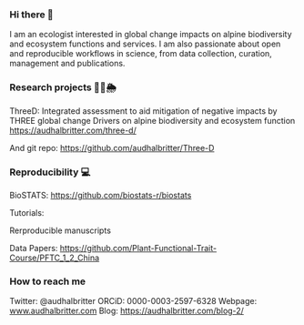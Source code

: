 ### Hi there 👋

I am an ecologist interested in global change impacts on alpine biodiversity and ecosystem functions and services. I am also passionate about open and reproducible workflows in science, from data collection, curation, management and publications.


### Research projects 🌱🌸🌦

ThreeD: Integrated assessment to aid mitigation of negative impacts by THREE global change Drivers on alpine biodiversity and ecosystem function
https://audhalbritter.com/three-d/

And git repo: https://github.com/audhalbritter/Three-D


### Reproducibility 💻

BioSTATS: https://github.com/biostats-r/biostats

Tutorials:

Rerproducible manuscripts

Data Papers: https://github.com/Plant-Functional-Trait-Course/PFTC_1_2_China



### How to reach me
Twitter: @audhalbritter
ORCiD: 0000-0003-2597-6328
Webpage: www.audhalbritter.com
Blog: https://audhalbritter.com/blog-2/
